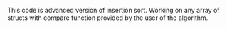 This code is advanced version of insertion sort.
Working on any array of structs with compare function provided by the user of the algorithm.